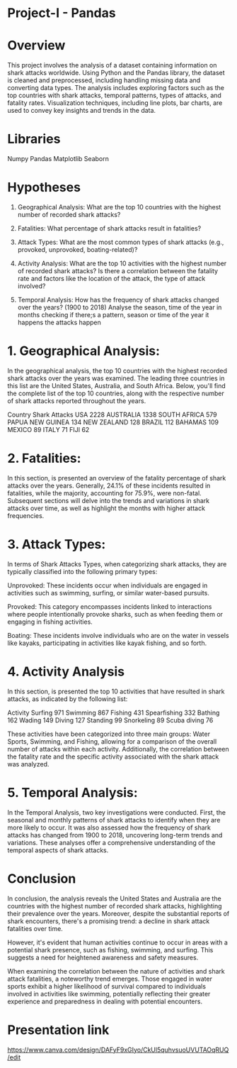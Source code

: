 # Project-I - Pandas

# Overview

This project involves the analysis of a dataset containing information on shark attacks worldwide. Using Python and the Pandas library, the dataset is cleaned and preprocessed, including handling missing data and converting data types. The analysis includes exploring factors such as the top countries with shark attacks, temporal patterns, types of attacks, and fatality rates. Visualization techniques, including line plots, bar charts, are used to convey key insights and trends in the data.

# Libraries

Numpy
Pandas
Matplotlib
Seaborn

# Hypotheses 

1. Geographical Analysis:
What are the top 10 countries with the highest number of recorded shark attacks?

2. Fatalities:
What percentage of shark attacks result in fatalities?

3. Attack Types:
What are the most common types of shark attacks (e.g., provoked, unprovoked, boating-related)?

4. Activity Analysis:
What are the top 10 activities with the highest number of recorded shark attacks?
Is there a correlation between the fatality rate and factors like the location of the attack,
the type of attack involved?

5. Temporal Analysis:
How has the frequency of shark attacks changed over the years? (1900 to 2018)
Analyse the season,  time of the year in months
checking if there;s a pattern, season or time of the year it happens the attacks happen


# 1. Geographical Analysis:

In the geographical analysis, the top 10 countries with the highest recorded shark attacks over the years was examined. The leading three countries in this list are the United States, Australia, and South Africa. Below, you'll find the complete list of the top 10 countries, along with the respective number of shark attacks reported throughout the years.

Country         Shark Attacks
USA                 2228
AUSTRALIA           1338
SOUTH AFRICA         579
PAPUA NEW GUINEA     134
NEW ZEALAND          128
BRAZIL               112
BAHAMAS              109
MEXICO                89
ITALY                 71
FIJI                  62

# 2. Fatalities:

In this section, is presented an overview of the fatality percentage of shark attacks over the years. Generally, 24.1% of these incidents resulted in fatalities, while the majority, accounting for 75.9%, were non-fatal. Subsequent sections will delve into the trends and variations in shark attacks over time, as well as highlight the months with higher attack frequencies.


# 3. Attack Types:

In terms of Shark Attacks Types, when categorizing shark attacks, they are typically classified into the following primary types:

Unprovoked: These incidents occur when individuals are engaged in activities such as swimming, surfing, or similar water-based pursuits.

Provoked: This category encompasses incidents linked to interactions where people intentionally provoke sharks, such as when feeding them or engaging in fishing activities.

Boating: These incidents involve individuals who are on the water in vessels like kayaks, participating in activities like kayak fishing, and so forth.


# 4. Activity Analysis

In this section, is presented the top 10 activities that have resulted in shark attacks, as indicated by the following list:

Activity
Surfing 971
Swimming 867
Fishing 431
Spearfishing 332
Bathing 162
Wading 149
Diving 127
Standing 99
Snorkeling 89
Scuba diving 76

These activities have been categorized into three main groups: Water Sports, Swimming, and Fishing, allowing for a comparison of the overall number of attacks within each activity. Additionally, the correlation between the fatality rate and the specific activity associated with the shark attack was analyzed.

# 5. Temporal Analysis:

In the Temporal Analysis, two key investigations were conducted. First, the seasonal and monthly patterns of shark attacks to identify when they are more likely to occur. It was also assessed how the frequency of shark attacks has changed from 1900 to 2018, uncovering long-term trends and variations. These analyses offer a comprehensive understanding of the temporal aspects of shark attacks.


# Conclusion

In conclusion, the analysis reveals the United States and Australia are the countries with the highest number of recorded shark attacks, highlighting their prevalence over the years. Moreover, despite the substantial reports of shark encounters, there's a promising trend: a decline in shark attack fatalities over time.

However, it's evident that human activities continue to occur in areas with a potential shark presence, such as fishing, swimming, and surfing. This suggests a need for heightened awareness and safety measures.

When examining the correlation between the nature of activities and shark attack fatalities, a noteworthy trend emerges. Those engaged in water sports exhibit a higher likelihood of survival compared to individuals involved in activities like swimming, potentially reflecting their greater experience and preparedness in dealing with potential encounters.


# Presentation link

https://www.canva.com/design/DAFyF9xGIyo/CkUl5quhvsuoUVUTAOqRUQ/edit
